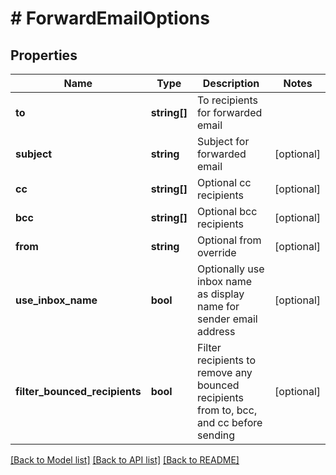 # # ForwardEmailOptions

## Properties

Name | Type | Description | Notes
------------ | ------------- | ------------- | -------------
**to** | **string[]** | To recipients for forwarded email |
**subject** | **string** | Subject for forwarded email | [optional]
**cc** | **string[]** | Optional cc recipients | [optional]
**bcc** | **string[]** | Optional bcc recipients | [optional]
**from** | **string** | Optional from override | [optional]
**use_inbox_name** | **bool** | Optionally use inbox name as display name for sender email address | [optional]
**filter_bounced_recipients** | **bool** | Filter recipients to remove any bounced recipients from to, bcc, and cc before sending | [optional]

[[Back to Model list]](../../README#models) [[Back to API list]](../../README#endpoints) [[Back to README]](../../README)
